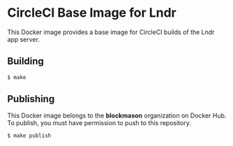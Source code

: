 # CircleCI Base Image for Lndr

This Docker image provides a base image for CircleCI builds of the
Lndr app server.

## Building

```sh
$ make
```

## Publishing

This Docker image belongs to the **blockmason** organization on Docker
Hub. To publish, you must have permission to push to this repository.

```sh
$ make publish
```
